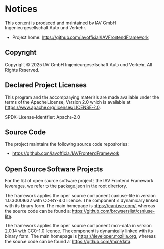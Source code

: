 # Notices

This content is produced and maintained by IAV GmbH Ingenieurgesellschaft Auto und Verkehr.

* Project home: https://github.com/iavofficial/IAVFrontendFramework

## Copyright

Copyright © 2025 IAV GmbH Ingenieurgesellschaft Auto und Verkehr, All Rights Reserved.

## Declared Project Licenses

This program and the accompanying materials are made available under the terms
of the Apache License, Version 2.0 which is available at
https://www.apache.org/licenses/LICENSE-2.0.

SPDX-License-Identifier: Apache-2.0

## Source Code

The project maintains the following source code repositories:

* https://github.com/iavofficial/IAVFrontendFramework

## Open Source Software Projects

For the list of open source software projects the IAV Frontend Framework leverages, we refer to the package.json in the root directory.

The framework applies the open source component caniuse-lite in version 1.0.30001632 with CC-BY-4.0 licence. 
The component is dynamically linked with its binary form. The main homepage is https://caniuse.com/, whereas the source code can be found at https://github.com/browserslist/caniuse-lite.

The framework applies the open source component mdn-data in version 2.0.14 with CC0-1.0 licence. 
The component is dynamically linked with its binary form. The main homepage is https://developer.mozilla.org, whereas the source code can be found at https://github.com/mdn/data.
